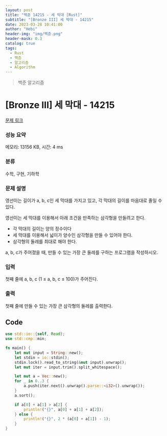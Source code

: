 ```yaml
---
layout: post
title: "백준 14215 - 세 막대 [Rust]"
subtitle: "[Bronze III] 세 막대 - 14215"
date: 2023-03-28 10:41:00
author: "Hebi"
header-img: "img/백준.png"
header-mask: 0.3
catalog: true
tags:
  - Rust
  - 백준
  - 알고리즘
  - Algorithm
---
```


> 백준 알고리즘

# [Bronze III] 세 막대 - 14215

[문제 링크](https://www.acmicpc.net/problem/14215)

### 성능 요약

메모리: 13156 KB, 시간: 4 ms

### 분류

수학, 구현, 기하학

### 문제 설명

<p>영선이는 길이가 a, b, c인 세 막대를 가지고 있고, 각 막대의 길이를 마음대로 줄일 수 있다.</p>

<p>영선이는 세 막대를 이용해서 아래 조건을 만족하는 삼각형을 만들려고 한다.</p>

<ul>
	<li>각 막대의 길이는 양의 정수이다</li>
	<li>세 막대를 이용해서 넓이가 양수인 삼각형을 만들 수 있어야 한다.</li>
	<li>삼각형의 둘레를 최대로 해야 한다.</li>
</ul>

<p>a, b, c가 주어졌을 때, 만들 수 있는 가장 큰 둘레를 구하는 프로그램을 작성하시오. </p>

### 입력

 <p>첫째 줄에 a, b, c (1 ≤ a, b, c ≤ 100)가 주어진다.</p>

### 출력

 <p>첫째 줄에 만들 수 있는 가장 큰 삼각형의 둘레를 출력한다.</p>

## Code

```rs
use std::io::{self, Read};
use std::cmp::min;

fn main() {
    let mut input = String::new();
    let stdin = io::stdin();
    stdin.lock().read_to_string(&mut input).unwrap();
    let mut iter = input.trim().split_whitespace();

    let mut a = Vec::new();
    for _ in 0..3 {
        a.push(iter.next().unwrap().parse::<i32>().unwrap());
    }
    a.sort();

    if a[0] + a[1] > a[2] {
        println!("{}", a[0] + a[1] + a[2]);
    } else {
        println!("{}", 2 * (a[0] + a[1]) - 1);
    }
}

```
